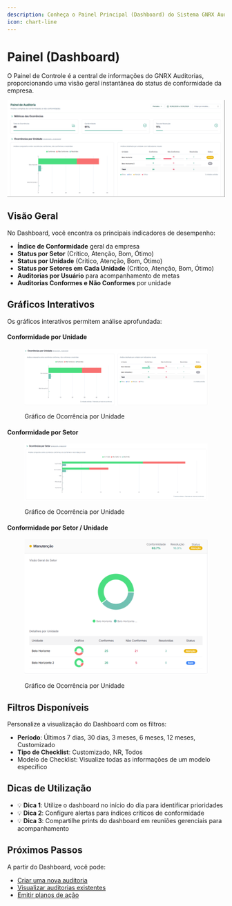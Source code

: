 ```yaml
---
description: Conheça o Painel Principal (Dashboard) do Sistema GNRX Auditorias
icon: chart-line
---
```


# Painel (Dashboard)

O Painel de Controle é a central de informações do GNRX Auditorias, proporcionando uma visão geral instantânea do status de conformidade da empresa.

![Dashboard do Sistema GNRX Auditorias](../.gitbook/assets/dashboard.png)

## Visão Geral

No Dashboard, você encontra os principais indicadores de desempenho:

* **Índice de Conformidade** geral da empresa
* **Status por Setor** (Crítico, Atenção, Bom, Ótimo)
* **Status por Unidade** (Crítico, Atenção, Bom, Ótimo)
* **Status por Setores em Cada Unidade** (Crítico, Atenção, Bom, Ótimo)
* **Auditorias por Usuário** para acompanhamento de metas
* **Auditorias Conformes e Não Conformes** por unidade

## Gráficos Interativos

Os gráficos interativos permitem análise aprofundada:

#### Conformidade por Unidade

<figure><img src="../.gitbook/assets/conf-unidade.png" alt=""><figcaption><p>Gráfico de Ocorrência por Unidade</p></figcaption></figure>

#### Conformidade por Setor

<figure><img src="../.gitbook/assets/ocorrencia-setor.png" alt=""><figcaption><p>Gráfico de Ocorrência por Unidade</p></figcaption></figure>

#### Conformidade por Setor / Unidade

<figure><img src="../.gitbook/assets/ocorrencia-setor-uniade.png" alt=""><figcaption><p>Gráfico de Ocorrência por Unidade</p></figcaption></figure>

## Filtros Disponíveis

Personalize a visualização do Dashboard com os filtros:

* **Período**: Últimos 7 dias, 30 dias, 3 meses, 6 meses, 12 meses, Customizado
* **Tipo de Checklist**: Customizado, NR, Todos
* Modelo de Checklist: Visualize todas as informações de um modelo específico

## Dicas de Utilização

* 💡 **Dica 1**: Utilize o dashboard no início do dia para identificar prioridades
* 💡 **Dica 2**: Configure alertas para índices críticos de conformidade
* 💡 **Dica 3**: Compartilhe prints do dashboard em reuniões gerenciais para acompanhamento

## Próximos Passos

A partir do Dashboard, você pode:

* [Criar uma nova auditoria](nova-auditoria.md)
* [Visualizar auditorias existentes](visualizar-auditorias.md)
* [Emitir planos de ação](criar-planos-acao.md)
